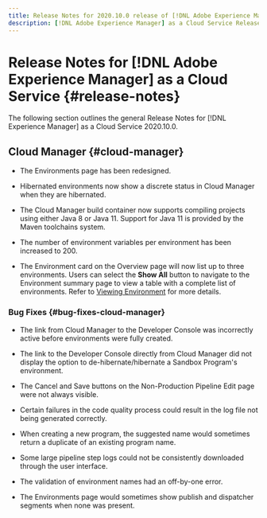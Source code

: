 ```yaml
---
title: Release Notes for 2020.10.0 release of [!DNL Adobe Experience Manager] as a Cloud Service.
description: [!DNL Adobe Experience Manager] as a Cloud Service Release Notes for 2020.10.0.
---
```


# Release Notes for [!DNL Adobe Experience Manager] as a Cloud Service {#release-notes}

The following section outlines the general Release Notes for [!DNL Experience Manager] as a Cloud Service 2020.10.0.

## Cloud Manager {#cloud-manager}

* The Environments page has been redesigned.

* Hibernated environments now show a discrete status in Cloud Manager when they are hibernated.

* The Cloud Manager build container now supports compiling projects using either Java 8 or Java 11. Support for Java 11 is provided by the Maven toolchains system.

* The number of environment variables per environment has been increased to 200.

* The Environment card on the Overview page will now list up to three environments. Users can select the **Show All** button to navigate to the Environment summary page to view a table with a complete list of environments.
   Refer to [Viewing Environment](/help/implementing/cloud-manager/manage-environments.md#viewing-environment) for more details.

### Bug Fixes {#bug-fixes-cloud-manager}

* The link from Cloud Manager to the Developer Console was incorrectly active before environments were fully created.

* The link to the Developer Console directly from Cloud Manager did not display the option to de-hibernate/hibernate a Sandbox Program's environment.

* The Cancel and Save buttons on the Non-Production Pipeline Edit page were not always visible.

* Certain failures in the code quality process could result in the log file not being generated correctly.

* When creating a new program, the suggested name would sometimes return a duplicate of an existing program name.

* Some large pipeline step logs could not be consistently downloaded through the user interface.

* The validation of environment names had an off-by-one error.

* The Environments page would sometimes show publish and dispatcher segments when none was present.

